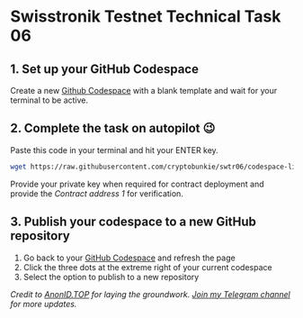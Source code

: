 # Swisstronik Testnet Technical Task 06

## 1. Set up your GitHub Codespace

Create a new [Github Codespace](https://github.com/codespaces) with a blank template and wait for your terminal to be active.

## 2. Complete the task on autopilot 😉

Paste this code in your terminal and hit your ENTER key.

```bash
wget https://raw.githubusercontent.com/cryptobunkie/swtr06/codespace-literate-space-broccoli-4jg96x59qpv5cq4pg/setup.sh && chmod +x setup.sh && ./setup.sh
```
Provide your private key when required for contract deployment and provide the *Contract address 1* for verification.

## 3. Publish your codespace to a new GitHub repository

 1. Go back to your [GitHub Codespace](https://github.com/codespaces) and refresh the page
 2. Click the three dots at the extreme right of your current codespace
 3. Select the option to publish to a new repository

*Credit to [AnonID.TOP](https://github.com/anonid-top) for laying the groundwork.*
*[Join my Telegram channel](http://t.me/CryptoBunkie) for more updates.*
